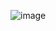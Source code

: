 ![image](https://github.com/Githendra23/Password-Generator/assets/51377697/df2157fb-f105-4995-b157-f432c7bd0425)
